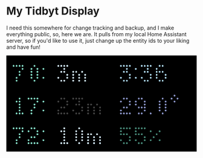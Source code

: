 # My Tidbyt Display

I need this somewhere for change tracking and backup, and I make everything
public, so, here we are. It pulls from my local Home Assistant server, so if
you'd like to use it, just change up the entity ids to your liking and have
fun!

![Tidbyt](home.png?raw=true "Tidbyt")
